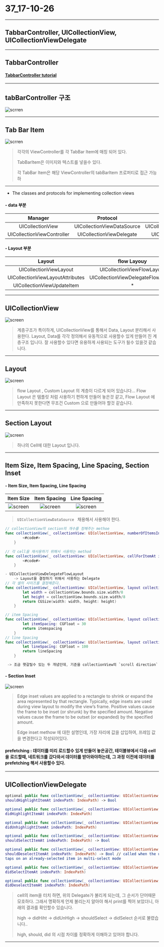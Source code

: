 # 37_17-10-26

---

## TabbarController, UICollectionView, UICollectionViewDelegate

---

## TabbarController

#### [TabbarController tutorial](https://www.youtube.com/watch?v=nFw1yVhG4r8)

---

## tabBarController 구조

![scrren](/study/image/TabbarController.jpg)


---

## Tab Bar Item

![scrren](/study/image/TabbarController-1.jpg)

> 각각의 ViewController를 각 TabBar Item에 매칭 되어 있다.
>
> TabBarItem은 이미지와 텍스트를 넣을수 있다. 
> 
> 각 TabBar Item은 해당 ViewController의 tabBarItem 프로퍼티로 접근 가능하  

---

- The classes and protocols for implementing collection views <br>

	
#### - data 부분

| Manager |Protocol |Presentation | 
| :-----: | :-----: | :-----:|
| UICollectionView |UICollectionViewDataSource |  UICollectionReusableView|
| UICollectionViewController |  UICollectionViewDelegate | UICollectionViewCell|

#### - Layout 부분

| Layout | flow Layouy |
| :-----: | :-----: | 
| UICollectionViewLayout| UICollectionViewFlowLayout| 
|UICollectionViewLayoutAttributes | UICollectionViewDelegateFlowLayout|
| UICollectionViewUpdateItem | * |

---

## UICollectionView

<p align="center">

![screen](/study/image/UICollectionView.jpg)

</p>

> 계층구조가 특이하게, UICollectionView를 통해서 Data, Layout 분리해서 사용한다. Layout, Data를 각각 정의해서 유동적으로 사용할수 있게 만들어 진 계층구조 입니다. 잘 사용할수 있다면 유용하게 사용되는 도구가 될수 있을것 같습니다.

---

## Layout 

<p align="center">

![screen](/study/image/UICollectionView-1.jpg)

</p>

> flow Layout , Custom Layout 의 계층이 다르게 되어 있습니다... Flow Layout 은 템플릿 처럼 사용하기 편하게 만들어 놓은것 같고, Flow Layout 에 만족하지 못한다면 무조건 Custom 으로 만들어야 할것 같습니다.


---

## Section Layout 

<p align="center">

![screen](/study/image/UICollectionView-2.jpg)

</p>

> 하나의 Cell에 대한 Layout 입니다.


---

## Item Size, Item Spacing, Line Spacing, Section Inset 

#### - Item Size, Item Spacing, Line Spacing

| Item Size | Item Spacing | Line Spacing |
| :-------: | :-------: | :-------: |
|![screen](/study/image/UICollectionView-3.jpg) |![screen](/study/image/UICollectionView-4.jpg) | ![screen](/study/image/UICollectionView-5.jpg) |


> `UICollectionViewDataSource ` 채용해서 사용해야 한다. 

```swift
// collectionView의 section의 개수를 정해주는 methoe
func collectionView(_ collectionView: UICollectionView, numberOfItemsInSection section: Int) -> Int {
        <#code#>
    }
    
// 각 cell을 재사용하기 위해서 사용하는 method     
func collectionView(_ collectionView: UICollectionView, cellForItemAt indexPath: IndexPath) -> UICollectionViewCell {
        <#code#>
    }

- UICollectionViewDelegateFlowLayout 
	-> Layout을 결정하기 위해서 사용하는 Delegate 
// 각 셀의 사이즈를 결정해준다.
func collectionView(_ collectionView: UICollectionView, layout collectionViewLayout: UICollectionViewLayout, sizeForItemAt indexPath: IndexPath) -> CGSize {
        let width = collectionView.bounds.size.width/8
        let height = collectionView.bounds.size.width/8        
        return CGSize(width: width, height: height)
    }

// item Spacing 
func collectionView(_ collectionView: UICollectionView, layout collectionViewLayout: UICollectionViewLayout, minimumInteritemSpacingForSectionAt section: Int) -> CGFloat {        
		let itemSpacing: CGFloat = 30
        return itemspacing
    }
// line Spacing    
func collectionView(_ collectionView: UICollectionView, layout collectionViewLayout: UICollectionViewLayout, minimumLineSpacingForSectionAt section: Int) -> CGFloat {
		let lineSpacing: CGFloat = 100
        return lineSpacing
    }

 -> 조금 햇갈릴수 있는 두 개념인데, 기준을 collectionView의 `scroll direction` 방향에 따라서 생각하면 조금 편해진다..! 
``` 	

#### - Section Inset 

<p align="center">

![screen](/study/image/UICollectionView-7.jpg)

</p>


> Edge inset values are applied to a rectangle to shrink or expand the area represented by that rectangle. Typically, edge insets are used during view layout to modify the view’s frame. Positive values cause the frame to be inset (or shrunk) by the specified amount. Negative values cause the frame to be outset (or expanded) by the specified amount.
>
> Edge inset methow 에 대한 설명인데, 가장 자리에 값을 삽입하여, 프레임 값을 변경한다고 작성되어있다.
> 
> 


#### prefetching : 데이터를 미리 로드할수 있게 만들어 놓은공간, 테이블뷰에서 다음 cell을 로드할때, 네트워크를 갔다와서 데이터를 받아와야하는데, 그 과정 이전에 데이터를 prefetching 해서 사용할수 있다. 

---

## UICollectionViewDelegate 

```swift
optional public func collectionView(_ collectionView: UICollectionView,
shouldHighlightItemAt indexPath: IndexPath) -> Bool

optional public func collectionView(_ collectionView: UICollectionView,
didHighlightItemAt indexPath: IndexPath)

optional public func collectionView(_ collectionView: UICollectionView,
didUnhighlightItemAt indexPath: IndexPath)

optional public func collectionView(_ collectionView: UICollectionView,
shouldSelectItemAt indexPath: IndexPath) -> Bool

optional public func collectionView(_ collectionView: UICollectionView,
shouldDeselectItemAt indexPath: IndexPath) -> Bool // called when the user
taps on an already-selected item in multi-select mode

optional public func collectionView(_ collectionView: UICollectionView,
didSelectItemAt indexPath: IndexPath)

optional public func collectionView(_ collectionView: UICollectionView,
didDeselectItemAt indexPath: IndexPath)
```

> cell의 item을 터치 하면, 위의 Delegate가 불리게 되는데, 그 순서가 단어때문 모호하다. 그래서 명확하게 언제 불리는지 알아야 해서 print를 찍어 보았더니, 아래의 결과를 확인할수 있습니다.
>  
> high -> didHiht -> didUnHigh -> shouldSelect -> didSelect 순서로 불렸습니다..
> 
> high, should, did 의 시점 차이를 정확하게 이해하고 있어야 합니다.

---


